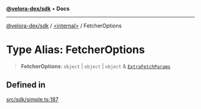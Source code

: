 [**@velora-dex/sdk**](../../README.md) • **Docs**

***

[@velora-dex/sdk](../../globals.md) / [\<internal\>](../README.md) / FetcherOptions

# Type Alias: FetcherOptions

> **FetcherOptions**: `object` \| `object` \| `object` & [`ExtraFetchParams`](ExtraFetchParams.md)

## Defined in

[src/sdk/simple.ts:187](https://github.com/paraswap/paraswap-sdk/blob/master/src/sdk/simple.ts#L187)
